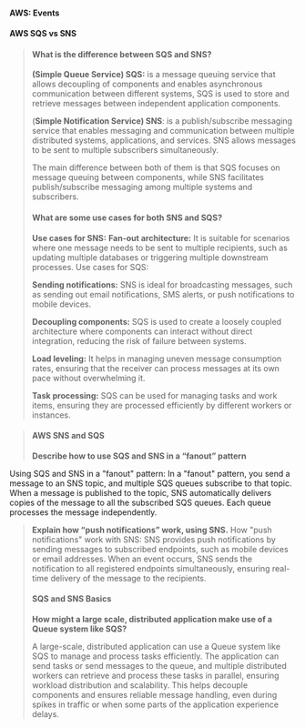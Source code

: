 #### AWS: Events

#### AWS SQS vs SNS

>#### What is the difference between SQS and SNS?
>
 >**(Simple Queue Service)  SQS:**  is a message queuing service that allows decoupling of components and enables asynchronous communication between different systems, SQS is used to store and retrieve messages between independent application components.
>
 >(**Simple Notification Service) SNS**: is a publish/subscribe messaging service that enables messaging and communication between multiple distributed systems, applications, and services. SNS allows messages to be sent to multiple subscribers simultaneously.
>
>The main difference between both of them is that SQS focuses on message queuing between components, while SNS facilitates publish/subscribe messaging among multiple systems and subscribers.
>
>#### What are some use cases for both SNS and SQS?
>
>**Use cases for SNS:**
>**Fan-out architecture:** It is suitable for scenarios where one message needs to be sent to multiple recipients, such as updating multiple databases or triggering multiple downstream processes.
Use cases for SQS:
>
>**Sending notifications:** SNS is ideal for broadcasting messages, such as sending out email notifications, SMS alerts, or push notifications to mobile devices.
>
>
>**Decoupling components:** SQS is used to create a loosely coupled architecture where components can interact without direct integration, reducing the risk of failure between systems.
>
>**Load leveling:** It helps in managing uneven message consumption rates, ensuring that the receiver can process messages at its own pace without overwhelming it.
>
>**Task processing:** SQS can be used for managing tasks and work items, ensuring they are processed efficiently by different workers or instances.


>#### AWS SNS and SQS
>**Describe how to use SQS and SNS in a “fanout” pattern**
>
Using SQS and SNS in a "fanout" pattern: In a "fanout" pattern, you send a message to an SNS topic, and multiple SQS queues subscribe to that topic. When a message is published to the topic, SNS automatically delivers copies of the message to all the subscribed SQS queues. Each queue processes the message independently.
>
>**Explain how “push notifications” work, using SNS.**
>How "push notifications" work with SNS: SNS provides push notifications by sending messages to subscribed endpoints, such as mobile devices or email addresses. When an event occurs, SNS sends the notification to all registered endpoints simultaneously, ensuring real-time delivery of the message to the recipients.
>
>#### SQS and SNS Basics
>**How might a large scale, distributed application make use of a Queue system like SQS?**
>
>A large-scale, distributed application can use a Queue system like SQS to manage and process tasks efficiently. The application can send tasks or send messages to the queue, and multiple distributed workers can retrieve and process these tasks in parallel, ensuring workload distribution and scalability. This helps decouple components and ensures reliable message handling, even during spikes in traffic or when some parts of the application experience delays. 
